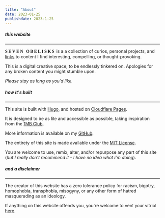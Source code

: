 ```yaml
---
title: "About"
date: 2023-01-25
publishdate: 2023-1-25
---
```


##### this website
<hr class="line2">

<div class="spacer_box">

<span style="font-family:Georgia; font-variant:small-caps; font-weight: 700; letter-spacing:3px;">SEVEN OBELISKS</span> is a a collection of curios, personal projects, and [links](https://sevenobelisks.com/links) to content I find interesting, compelling, or thought-provoking.

This is a digital creative space, to be endlessly tinkered on. Apologies for any broken content you might stumble upon.

*Please stay as long as you'd like.*
</div>

##### how it's built
<hr class="line2">

<div class="spacer_box">

This site is built with [Hugo](https://gohugo.io/), and hosted on [Cloudflare Pages](https://pages.cloudflare.com/). 

It is designed to be as lite and accessible as possible, taking inspiration from  the [1MB Club](https://1mb.club/).

More information is available on my [GitHub](https://github.com/seven-obelisks/seven-obelisks).

The entirety of this site is made available under the [MIT License](https://opensource.org/licenses/MIT). 

You are welcome to use, remix, alter, and/or repurpose any part of this site (<em>but I really don't recommend it - I have no idea what I'm doing</em>).
</div>


##### and a disclaimer
<hr class="line2">

The creator of this website has a zero tolerance policy for racism, bigotry, homophobia, transphobia, misogyny, or any other form of hatred masquerading as an ideology.

If anything on this website offends you, you're welcome to vent your vitriol [here](/futility.html).

